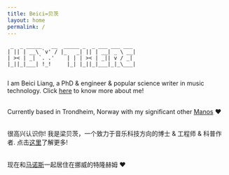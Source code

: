 ```yaml
---
title: Beici=贝茨
layout: home
permalink: /
---
```


```
 _  _ _____   __  _____ _  _ ___ ___ ___  
| || | __\ `v' / |_   _| || | __| _ \ __| 
| >< | _| `. .'    | | | >< | _|| v / _|  
|_||_|___| !_!     |_| |_||_|___|_|_\___| 
                   
```

I am Beici Liang, a PhD & engineer & popular science writer in music technology. Click <a target="_blank" rel="noopener noreferrer" href="https://beiciliang.github.io/about/">here</a> to know more about me!

<br />Currently based in Trondheim, Norway with my significant other <a target="_blank" rel="noopener noreferrer" href="https://mmxgn.github.io/">Manos</a> ❤


<br />很高兴认识你! 我是梁贝茨，一个致力于音乐科技方向的博士 & 工程师 & 科普作者. 点击<a target="_blank" rel="noopener noreferrer" href="https://beiciliang.github.io/about/">这里</a>了解更多!

<br />现在和<a target="_blank" rel="noopener noreferrer" href="https://mmxgn.github.io/">马诺斯</a>一起居住在挪威的特隆赫姆 ❤
